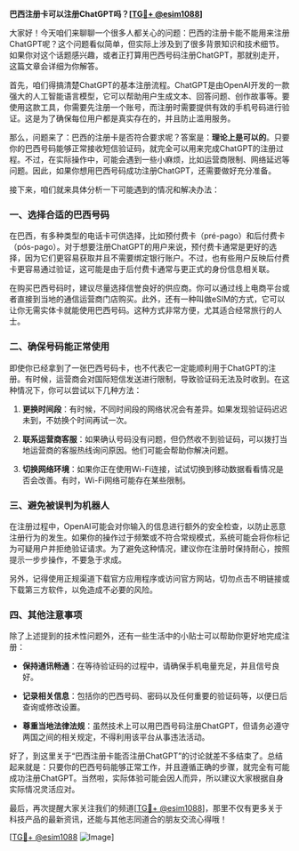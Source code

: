 **巴西注册卡可以注册ChatGPT吗？[[TG💪+ @esim1088](https://t.me/s/esim1088)]**

大家好！今天咱们来聊聊一个很多人都关心的问题：巴西的注册卡能不能用来注册ChatGPT呢？这个问题看似简单，但实际上涉及到了很多背景知识和技术细节。如果你对这个话题感兴趣，或者正打算用巴西号码注册ChatGPT，那就别走开，这篇文章会详细为你解答。

首先，咱们得搞清楚ChatGPT的基本注册流程。ChatGPT是由OpenAI开发的一款强大的人工智能语言模型，它可以帮助用户生成文本、回答问题、创作故事等。要使用这款工具，你需要先注册一个账号，而注册时需要提供有效的手机号码进行验证。这是为了确保每位用户都是真实存在的，并且防止滥用服务。

那么，问题来了：巴西的注册卡是否符合要求呢？答案是：**理论上是可以的**。只要你的巴西号码能够正常接收短信验证码，就完全可以用来完成ChatGPT的注册过程。不过，在实际操作中，可能会遇到一些小麻烦，比如运营商限制、网络延迟等问题。因此，如果你想用巴西号码成功注册ChatGPT，还需要做好充分准备。

接下来，咱们就来具体分析一下可能遇到的情况和解决办法：

### 一、选择合适的巴西号码

在巴西，有多种类型的电话卡可供选择，比如预付费卡（pré-pago）和后付费卡（pós-pago）。对于想要注册ChatGPT的用户来说，预付费卡通常是更好的选择，因为它们更容易获取并且不需要绑定银行账户。不过，也有些用户反映后付费卡更容易通过验证，这可能是由于后付费卡通常与更正式的身份信息相关联。

在购买巴西号码时，建议尽量选择信誉良好的供应商。你可以通过线上电商平台或者直接到当地的通信运营商门店购买。此外，还有一种叫做eSIM的方式，它可以让你无需实体卡就能使用巴西号码。这种方式非常方便，尤其适合经常旅行的人士。

### 二、确保号码能正常使用

即使你已经拿到了一张巴西号码卡，也不代表它一定能顺利用于ChatGPT的注册。有时候，运营商会对国际短信发送进行限制，导致验证码无法及时收到。在这种情况下，你可以尝试以下几种方法：

1. **更换时间段**：有时候，不同时间段的网络状况会有差异。如果发现验证码迟迟未到，不妨换个时间再试一次。
   
2. **联系运营商客服**：如果确认号码没有问题，但仍然收不到验证码，可以拨打当地运营商的客服热线询问原因。他们可能会帮助你解决问题。

3. **切换网络环境**：如果你正在使用Wi-Fi连接，试试切换到移动数据看看情况是否会改善。有时，Wi-Fi网络可能存在某些限制。

### 三、避免被误判为机器人

在注册过程中，OpenAI可能会对你输入的信息进行额外的安全检查，以防止恶意注册行为的发生。如果你的操作过于频繁或不符合常规模式，系统可能会将你标记为可疑用户并拒绝验证请求。为了避免这种情况，建议你在注册时保持耐心，按照提示一步步操作，不要急于求成。

另外，记得使用正规渠道下载官方应用程序或访问官方网站，切勿点击不明链接或下载第三方软件，以免造成不必要的风险。

### 四、其他注意事项

除了上述提到的技术性问题外，还有一些生活中的小贴士可以帮助你更好地完成注册：

- **保持通讯畅通**：在等待验证码的过程中，请确保手机电量充足，并且信号良好。
  
- **记录相关信息**：包括你的巴西号码、密码以及任何重要的验证码等，以便日后查询或修改设置。

- **尊重当地法律法规**：虽然技术上可以用巴西号码注册ChatGPT，但请务必遵守两国之间的相关规定，不得利用该平台从事违法活动。

好了，到这里关于“巴西注册卡能否注册ChatGPT”的讨论就差不多结束了。总结起来就是：只要你的巴西号码能够正常工作，并且遵循正确的步骤，就完全有可能成功注册ChatGPT。当然啦，实际体验可能会因人而异，所以建议大家根据自身实际情况灵活应对。

最后，再次提醒大家关注我们的频道[[TG💪+ @esim1088](https://t.me/s/esim1088)]，那里不仅有更多关于科技产品的最新资讯，还能与其他志同道合的朋友交流心得哦！

[[TG💪+ @esim1088](https://t.me/s/esim1088) ![Image](https://i.postimg.cc/4NQfJmqS/Snipaste-2025-05-13-00-14-12.png)]